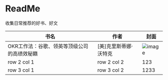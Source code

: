# ReadMe
收集日常推荐的好书、好文


书名  | 作者 |封面
---|---|---
OKR工作法：谷歌、领英等顶级公司的高绩效秘籍 | [美]克里斯蒂娜·沃特克 | ![image](https://github.com/nefusmzj/Book-list/blob/master/image/OKR20180611161559.jpg)
row 2 col 1 | row 2 col 2 | 123
row 3 col 1 | row 3 col 2 | 1233

